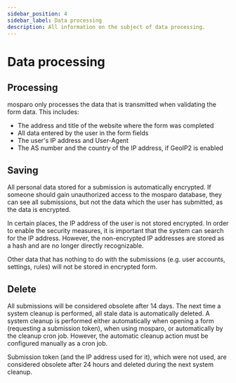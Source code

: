 ```yaml
---
sidebar_position: 4
sidebar_label: Data processing
description: All information on the subject of data processing.
---
```


# Data processing

## Processing

mosparo only processes the data that is transmitted when validating the form data. This includes:

- The address and title of the website where the form was completed
- All data entered by the user in the form fields
- The user's IP address and User-Agent
- The AS number and the country of the IP address, if GeoIP2 is enabled

## Saving

All personal data stored for a submission is automatically encrypted. If someone should gain unauthorized access to the mosparo database, they can see all submissions, but not the data which the user has submitted, as the data is encrypted.

In certain places, the IP address of the user is not stored encrypted. In order to enable the security measures, it is important that the system can search for the IP address. However, the non-encrypted IP addresses are stored as a hash and are no longer directly recognizable.

Other data that has nothing to do with the submissions (e.g. user accounts, settings, rules) will not  be stored in encrypted form.

## Delete

All submissions will be considered obsolete after 14 days. The next time a system cleanup is performed, all stale data is automatically deleted. A system cleanup is performed either automatically when opening a form (requesting a submission token), when using mosparo, or automatically by the cleanup cron job. However, the automatic cleanup action must be configured manually as a cron job.

Submission token (and the IP address used for it), which were not used, are considered obsolete after 24 hours and deleted during the next system cleanup.
